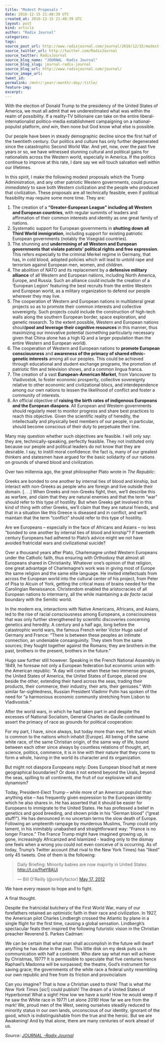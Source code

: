 ```yaml
---
title: "Modest Proposals "
date: 2016-12-15 21:40:39 UTC
created_at: 2016-12-15 21:40:39 UTC
layout: post
kind: article
author: "Radix Journal"
categories: 
tags: 
source_post_url: http://www.radixjournal.com/journal/2016/12/15/modest-proposals
source_twitter_url: http://twitter.com/RadixJournal
source_twitter: RadixJournal
source_blog_name: "JOURNAL -Radix Journal"
source_blog_slug: journal-radix-journal
source_blog_url: http://www.radixjournal.com/journal/
source_image_url: 
tweet_id:
permalink: /mntr/:year/:month/:day/:title/
feature-img: 
excerpt:
---
```

<p>With the election of Donald Trump to the presidency of the United States of America, we must all admit that we underestimated what was within the realm of possibility. If a reality-TV billionaire can take on the entire liberal-internationalist politico-media establishment campaigning on a national-populist platform, <em>and win</em>, then none but God know what else is possible.</p>
<p>Our people have been in steady demographic decline since the first half of the twentieth century. Our politics and culture has only further degenerated since the catastrophic Second World War. And yet, now, over the past five years or so, we have witnessed stunning cultural and political gains for nationalists across the Western world, especially in America. If the politics continue to improve at this rate, I dare say we will touch salvation well within our lifetimes.</p>
<p>In this spirit, I make the following modest proposals which the Trump Administration, and any other patriotic Western governments, could pursue <em>immediately</em> to save both Western civilization and the people who produced that civilization. These proposals are all technically feasible, even if political feasibility may require some more time. They are:</p>
<ol>
<li>The creation of a <strong>“Greater-European League” including all Western and European countries</strong>, with regular summits of leaders and affirmation of their common interests and identity as one great family of nations.</li>
<li>Systematic support for European governments in <strong>shutting down all Third World immigration</strong>, including support for existing patriotic European governments (notably the Visegrád countries).</li>
<li>The shunning and <strong>undermining of all Western and European governments that violate patriots’ political rights and free expression</strong>. This refers especially to the criminal Merkel regime in Germany, that has, in cold blood, adopted policies which will lead to untold rape and terrorism against European men, women, and children.</li>
<li>The abolition of NATO and its replacement by a <strong>defensive military alliance</strong> of all Western and European nations, including North America, Europe, and Russia. Such an alliance could include the creation of a ‘European Legion’ featuring the best recruits from the entire Western and European world, as a military organization to defend our people wherever they may live.</li>
<li>The cooperation of Western and European nations in multilateral great projects so as to promote their common interests and collective sovereignty. Such projects could include the construction of high-tech walls along the southern European border, space exploration, and genetic research. To the extent possible, Western and European nations should<strong>pool and leverage their cognitive resources</strong> in this manner, thus maximizing our innovative potential (something particularly necessary given that China alone has a high IQ and a larger population than the entire Western and European world).</li>
<li>The cooperation of Western and European nations to <strong>promote European consciousness</strong> and <strong>awareness of the primacy of shared ethnic-genetic interests</strong> among all our peoples. This could be achieved through educational and student exchange programs, the promotion of patriotic film and television shows, and a common lingua franca.</li>
<li>The creation of a vast <strong>European-American Market</strong>, from Vancouver to Vladivostok, to foster economic prosperity, collective sovereignty relative to other economic and civilizational blocs, and interdependence among our own nations to lessen the likelihood of conflict and foster a community of interests.</li>
<li>An official objective of <strong>raising the birth rates of indigenous Europeans and the European diaspora</strong>. All European and Western governments should regularly meet to monitor progress and share best practices to reach this objective. Given the scientific reality of heredity, the intellectually and physically best members of our people, in particular, should become conscious of their duty to perpetuate their line.</li>
</ol>
<p>Many may question whether such objectives are feasible. I will only say: they are, technically-speaking, perfectly feasible. They not instituted only because our people and political leaders do not know that they are desirable. I say, to instill moral confidence: the fact is, many of our greatest thinkers and statesmen have argued for the basic solidarity of our nations on grounds of shared blood and civilization.</p>
<p>Over two millennia ago, the great philosopher Plato wrote in <em>The Republic</em>:</p>
<p>Greeks are bonded to one another by internal ties of blood and kinship, but interact with non-Greeks as people who are foreign and live outside their domain. [. . .] When Greeks and non-Greeks fight, then, we’ll describe this as warfare, and claim that they are natural enemies and that the term “war” should refer to this type of hostility. But when Greeks get involved in this kind of thing with other Greeks, we’ll claim that they are natural friends, and that in a situation like this Greece is diseased and in conflict, and we’ll maintain that the term “conflict” should refer to this type of hostility.</p>
<p>Are we Europeans – especially in the face of Africans and Asians – no less “bonded to one another by internal ties of blood and kinship”? If twentieth century Europeans had adhered to Plato’s advice might we not have avoided fratricidal wars and civilizational suicide?</p>
<p>Over a thousand years after Plato, Charlemagne united Western Europeans under the Catholic faith, thus ensuring with Orthodoxy that almost all Europeans shared in Christianity. Whatever one’s opinion of that religion, one great advantage of Charlemagne’s work was in giving most of Europe the same religion and the same elite language. He invited intellectuals from across the European world into the cultural center of his project, from Peter of Pisa to Alcuin of York, getting the critical mass of brains needed for the Carolingian Renaissance. Christendom enabled the aristocracies of all European nations to intermarry, all the while maintaining a <em>de facto</em> racial boundary with the Semitic world.</p>
<p>In the modern era, interactions with Native Americans, Africans, and Asians, led to the rise of racial consciousness among Europeans, a consciousness that was only further strengthened by scientific discoveries concerning genetics and heredity. A century and a half ago, long before the catastrophic world wars, the famous French writer Victor Hugo said of Germany and France: “There is between these peoples an intimate connection, an undeniable consanguinity. They stem from the same sources; they fought together against the Romans; they are brothers in the past, brothers in the present, brothers in the future.”</p>
<p>Hugo saw further still however. Speaking in the French National Assembly in 1849, he foresaw not only a European federation but economic union with the American republic: “A day will come when these two immense groups, the United States of America, the United States of Europe, placed one beside the other, extending their hand across the seas, trading their products, their commerce, their industry, their arts, their geniuses.” With similar far-sightedness, Russian President Vladimir Putin has spoken of the need for “a harmonious economic community stretching from Lisbon to Vladivostok.”</p>
<p>After the world wars, in which he had taken part in and despite the excesses of National Socialism, General Charles de Gaulle continued to assert the primacy of race as grounds for political cooperation:</p>
<p>For my part, I have, since always, but today more than ever, felt that which is common to the nations which inhabit [Europe]. All being of the same white race, of the same Christian origin, of the same way of life, bound between each other since always by countless relations of thought, art, science, politics, commerce, it is in line with their nature that they come to form a whole, having in the world its character and its organization.</p>
<p>But might not diaspora Europeans reply: Does European blood halt at mere geographical boundaries? Or does it not extend beyond the Urals, beyond the seas, spilling to all continents, the fruit of our explosive will and dynamism?</p>
<p>Today, President-Elect Trump – while more of an American populist than anything else – has frequently given expression to the European identity which he also shares in. He has asserted that it should be easier for Europeans to immigrate to the United States. He has professed a belief in genetics and good breeding, and shown pride in his “German blood” (“great stuff!”). He has denounced in no uncertain terms the slow death of Europe. Following an umpteenth rampage by murderous Muslims, Trump could only lament, in his inimitably unabashed and straightforward way: “France is no longer France.” The France Trump might have imagined growing up, is gone, increasingly Africanized and Islamized - leading only to the dismay one feels when a wrong you could not even conceive of is occurring. As of today, Trump’s Twitter account (that rival to the New York Times) has “liked” only 45 tweets. One of them is the following:</p>
<blockquote class="twitter-tweet"><p lang="en" dir="ltr">Daily Briefing: Minority babies are now majority in United States <a href="http://t.co/fheY8AUi">http://t.co/fheY8AUi</a></p>— Bill O'Reilly (@oreillyfactor) <a href="https://twitter.com/oreillyfactor/status/203196276689477632">May 17, 2012</a></blockquote>
<p>We have every reason to hope and to fight.</p>
<p>A final thought.</p>
<p>Despite the fratricidal butchery of the First World War, many of our forefathers retained an optimistic faith in their race and civilization. In 1927, the American pilot Charles Lindbergh crossed the Atlantic by plane in a single flight for the first time, causing a global sensation. Lindbergh’s spectacular feats then inspired the following futuristic vision in the Christian preacher Reverend S. Parkes Cadman:</p>
<p>We can be certain that what man shall accomplish in the future will dwarf anything he has done in the past. This little disk on my desk puts us in communication with half a continent. Who dare say what man will achieve by Christmas, 1977? It is permissible to speculate that five centuries hence Raphael’s Madonna will be surpassed; the theatre, God’s instrument for saving grace; the governments of the white race a federal unity resembling our own republic and free from its friction and provincialism</p>
<p>Can you imagine? That is how a Christian used to think! That is what <em>the New York Times</em> [sic!] could publish! The dream of a United States of Hyperborea! What a sight! How low we have a sunk! How he would weep if he saw the White race in 1977! Let alone 2016! How far we are from the mark! We, proud men of the West, seeing ourselves steadily reduced to minority status in our own lands, unconscious of our identity, ignorant of the good, which is indistinguishable from the true and the heroic. But we are Awakening! And by that alone, there are many centuries of work ahead of us.</p><div class="">
    <i>Source: <a href="http://www.radixjournal.com/journal/">JOURNAL -Radix Journal</a></i>
</div>
